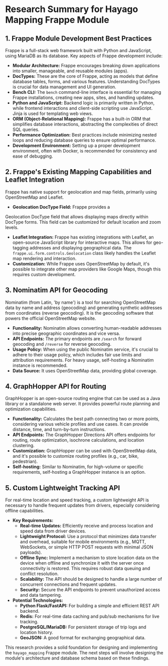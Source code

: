 # Research Summary for Hayago Mapping Frappe Module

## 1. Frappe Module Development Best Practices

Frappe is a full-stack web framework built with Python and JavaScript, using MariaDB as its database. Key aspects of Frappe development include:

*   **Modular Architecture:** Frappe encourages breaking down applications into smaller, manageable, and reusable modules (apps).
*   **DocTypes:** These are the core of Frappe, acting as models that define database tables, forms, and various features. Understanding DocTypes is crucial for data management and UI generation.
*   **Bench CLI:** The `bench` command-line interface is essential for managing Frappe installations, creating new apps, sites, and handling updates.
*   **Python and JavaScript:** Backend logic is primarily written in Python, while frontend interactions and client-side scripting use JavaScript. Jinja is used for templating web views.
*   **ORM (Object-Relational Mapping):** Frappe has a built-in ORM that simplifies database interactions, abstracting the complexities of direct SQL queries.
*   **Performance Optimization:** Best practices include minimizing nested loops and reducing database queries to ensure optimal performance.
*   **Development Environment:** Setting up a proper development environment, often with Docker, is recommended for consistency and ease of debugging.

## 2. Frappe's Existing Mapping Capabilities and Leaflet Integration

Frappe has native support for geolocation and map fields, primarily using OpenStreetMap and Leaflet. 

*   **Geolocation DocType Field:** Frappe provides a 


Geolocation DocType field that allows displaying maps directly within DocType forms. This field can be customized for default location and zoom levels.
*   **Leaflet Integration:** Frappe has existing integrations with Leaflet, an open-source JavaScript library for interactive maps. This allows for geo-tagging addresses and displaying geographical data. The `frappe.ui.form.controls.Geolocation` class likely handles the Leaflet map rendering and interaction.
*   **Customization:** While Frappe uses OpenStreetMap by default, it's possible to integrate other map providers like Google Maps, though this requires custom development.

## 3. Nominatim API for Geocoding

Nominatim (from Latin, 'by name') is a tool for searching OpenStreetMap data by name and address (geocoding) and generating synthetic addresses from coordinates (reverse geocoding). It is the geocoding software that powers the official OpenStreetMap website.

*   **Functionality:** Nominatim allows converting human-readable addresses into precise geographic coordinates and vice versa.
*   **API Endpoints:** The primary endpoints are `/search` for forward geocoding and `/reverse` for reverse geocoding.
*   **Usage Policy:** When using the public Nominatim service, it's crucial to adhere to their usage policy, which includes fair use limits and attribution requirements. For heavy usage, self-hosting a Nominatim instance is recommended.
*   **Data Source:** It uses OpenStreetMap data, providing global coverage.

## 4. GraphHopper API for Routing

GraphHopper is an open-source routing engine that can be used as a Java library or a standalone web server. It provides powerful route planning and optimization capabilities.

*   **Functionality:** Calculates the best path connecting two or more points, considering various vehicle profiles and use cases. It can provide distance, time, and turn-by-turn instructions.
*   **API Endpoints:** The GraphHopper Directions API offers endpoints for routing, route optimization, isochrone calculations, and location clustering.
*   **Customization:** GraphHopper can be used with OpenStreetMap data, and it's possible to customize routing profiles (e.g., car, bike, pedestrian).
*   **Self-hosting:** Similar to Nominatim, for high-volume or specific requirements, self-hosting a GraphHopper instance is an option.

## 5. Custom Lightweight Tracking API

For real-time location and speed tracking, a custom lightweight API is necessary to handle frequent updates from drivers, especially considering offline capabilities.

*   **Key Requirements:**
    *   **Real-time Updates:** Efficiently receive and process location and speed data from driver devices.
    *   **Lightweight Protocol:** Use a protocol that minimizes data transfer and overhead, suitable for mobile environments (e.g., MQTT, WebSockets, or simple HTTP POST requests with minimal JSON payloads).
    *   **Offline Sync:** Implement a mechanism to store location data on the device when offline and synchronize it with the server once connectivity is restored. This requires robust data queuing and conflict resolution.
    *   **Scalability:** The API should be designed to handle a large number of concurrent connections and frequent updates.
    *   **Security:** Secure the API endpoints to prevent unauthorized access and data tampering.
*   **Potential Technologies:**
    *   **Python Flask/FastAPI:** For building a simple and efficient REST API backend.
    *   **Redis:** For real-time data caching and pub/sub mechanisms for live tracking.
    *   **PostgreSQL/MariaDB:** For persistent storage of trip logs and location history.
    *   **GeoJSON:** A good format for exchanging geographical data.

This research provides a solid foundation for designing and implementing the `hayago_mapping` Frappe module. The next steps will involve designing the module's architecture and database schema based on these findings.


